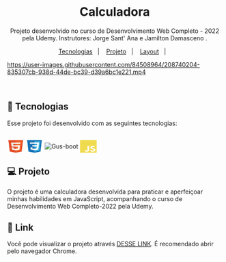 <h1 align="center">Calculadora</h1>

<p align="center">
Projeto desenvolvido no curso de Desenvolvimento Web Completo - 2022 pela Udemy. Instrutores: Jorge Sant' Ana e Jamilton Damasceno .
</p>

<p align="center">
  <a href="#-tecnologias">Tecnologias</a>&nbsp;&nbsp;&nbsp;|&nbsp;&nbsp;&nbsp;
  <a href="#-projeto">Projeto</a>&nbsp;&nbsp;&nbsp;|&nbsp;&nbsp;&nbsp;
  <a href="#-layout">Layout</a>&nbsp;&nbsp;&nbsp;|&nbsp;&nbsp;&nbsp;
</p>

https://user-images.githubusercontent.com/84508964/208740204-835307cb-938d-44de-bc39-d39a6bc1e221.mp4

<br>

## 🚀 Tecnologias

Esse projeto foi desenvolvido com as seguintes tecnologias:
<div style="display: inline_block"><br>
  <img align="center" alt="Gus-HTML" height="30" width="40" src="https://raw.githubusercontent.com/devicons/devicon/master/icons/html5/html5-original.svg">
  <img align="center" alt="Gus-CSS" height="30" width="40" src="https://raw.githubusercontent.com/devicons/devicon/master/icons/css3/css3-original.svg">
  <img align="center" alt="Gus-boot" height="30" width="40" src="https://cdn.jsdelivr.net/gh/devicons/devicon/icons/bootstrap/bootstrap-original-wordmark.svg" />
  <img align="center" alt="Gus-Js" height="30" width="40" src="https://raw.githubusercontent.com/devicons/devicon/master/icons/javascript/javascript-plain.svg">
</div>

## 💻 Projeto

O projeto é uma calculadora desenvolvida para praticar e aperfeiçoar minhas habilidades em JavaScript, acompanhando o curso de Desenvolvimento Web Completo-2022 pela Udemy.

## 🔖 Link

Você pode visualizar o projeto através [DESSE LINK](https://calculadora-js-beta-two.vercel.app/). É recomendado abrir pelo navegador Chrome.
